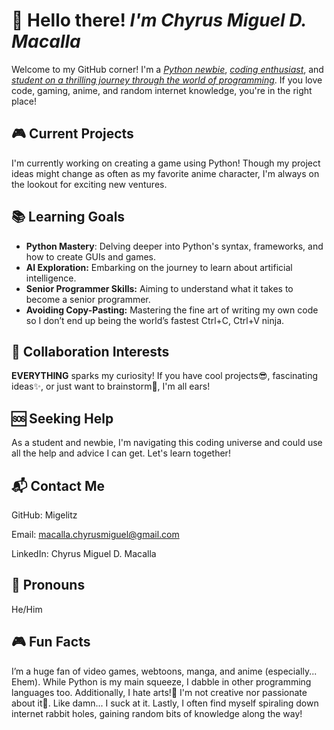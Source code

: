 <h1>👋 <b>Hello there!</b> <b><em>I'm Chyrus Miguel D. Macalla</em></b></h1>

Welcome to my GitHub corner! I'm a <ins>_Python newbie_</ins>, <ins>_coding enthusiast_</ins>, and <ins>_student on a thrilling journey through the world of programming_</ins>. If you love code, gaming, anime, and random internet knowledge, you're in the right place!

<h2>🎮 <b>Current Projects</b></h2>

I'm currently working on creating a game using Python! Though my project ideas might change as often as my favorite anime character, I'm always on the lookout for exciting new ventures.

<h2>📚 <b>Learning Goals</b></h2>

<ul> 
  <li><b>Python Mastery</b>: Delving deeper into Python's syntax, frameworks, and how to create GUIs and games.</li>
  <li><b>AI Exploration:</b> Embarking on the journey to learn about artificial intelligence.</li>
  <li><b>Senior Programmer Skills:</b> Aiming to understand what it takes to become a senior programmer.</li>
  <li><b>Avoiding Copy-Pasting:</b> Mastering the fine art of writing my own code so I don’t end up being the world’s fastest Ctrl+C, Ctrl+V ninja.</li>
</ul>

<h2>🤝 <b>Collaboration Interests</b></h2>

<b>EVERYTHING</b> sparks my curiosity! If you have cool projects😎, fascinating ideas✨, or just want to brainstorm🧠, I'm all ears!

<h2>🆘 <b>Seeking Help</b></h2>

As a student and newbie, I'm navigating this coding universe and could use all the help and advice I can get. Let's learn together!

<h2>📬 <b>Contact Me</b></h2>

GitHub: Migelitz

Email: macalla.chyrusmiguel@gmail.com

LinkedIn: Chyrus Miguel D. Macalla

<h2>🔧 <b>Pronouns</b></h2>

He/Him

<h2>🎮 <b>Fun Facts</b></h2>

I’m a huge fan of video games, webtoons, manga, and anime (especially... Ehem). While Python is my main squeeze, I dabble in other programming languages too. Additionally, I hate arts!💢 I'm not creative nor passionate about it😤. Like damn... I suck at it. Lastly, I often find myself spiraling down internet rabbit holes, gaining random bits of knowledge along the way!
